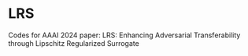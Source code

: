 # LRS
Codes for AAAI 2024 paper: LRS: Enhancing Adversarial Transferability through Lipschitz Regularized Surrogate
